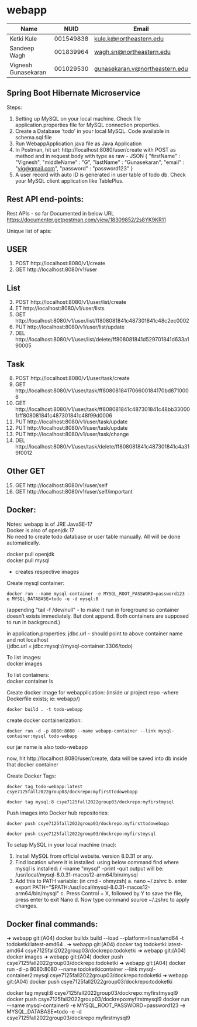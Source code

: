 # webapp

| Name                | NUID      | Email                          |
| ------------------- | --------- | ------------------------------ |
| Ketki Kule          | 001549838 | kule.k@northeastern.edu        |
| Sandeep Wagh        | 001839964 | wagh.sn@northeastern.edu       |
| Vignesh Gunasekaran | 001029530 | gunasekaran.v@northeastern.edu |

## Spring Boot Hibernate Microservice

Steps:
1. Setting up MySQL on your local machine. Check file application.properties file for MySQL connection properties.
2. Create a Database 'todo' in your local MySQL. Code available in schema.sql file
3. Run WebappApplication.java file as Java Application
4. In Postman, hit url: http://localhost:8080/user/create with POST as method and in request body with type as raw - JSON
{
    "firstName" : "Vignesh",
    "middleName" : "G",
    "lastName" : "Gunasekaran",
    "email" : "vig@gmail.com",
    "password" : "password123"
}
5. A user record with auto ID is generated in user table of todo db. Check your MySQL client application like TablePlus.

## Rest API end-points:

Rest APIs - so far
Documented in below URL
https://documenter.getpostman.com/view/18309852/2s8YK9KR11

Unique list of apis:
## USER
1. POST
http://localhost:8080/v1/create
2. GET
http://localhost:8080/v1/user

## List
3. POST
http://localhost:8080/v1/user/list/create
4. ET
http://localhost:8080/v1/user/lists
5. GET
http://localhost:8080/v1/user/list/ff808081841c487301841c48c2ec0002
6. PUT
http://localhost:8080/v1/user/list/update
7. DEL
http://localhost:8080/v1/user/list/delete/ff808081841d529701841d633a190005

## Task
8. POST
http://localhost:8080/v1/user/task/create
9. GET
http://localhost:8080/v1/user/task/ff808081841706600184170bd8710006
10. GET
http://localhost:8080/v1/user/task/ff808081841c487301841c48bb330001/ff808081841c487301841c48f99d0006
11. PUT
http://localhost:8080/v1/user/task/update
12. PUT
http://localhost:8080/v1/user/task/update
13. PUT
http://localhost:8080/v1/user/task/change
14. DEL
http://localhost:8080/v1/user/task/delete/ff808081841c487301841c4a319f0012

## Other GET
15. GET
http://localhost:8080/v1/user/self
16. GET
http://localhost:8080/v1/user/self/important

## Docker:
Notes:
webapp is of JRE JavaSE-17 <br/>
Docker is also of openjdk 17 <br/>
No need to create todo database or user table manually. All will be done automatically. <br/>

docker pull openjdk <br/>
docker pull mysql <br/>
- creates respective images

Create mysql container:
```
docker run --name mysql-container -e MYSQL_ROOT_PASSWORD=password123 -e MYSQL_DATABASE=todo -e -d mysql:8
```
(appending "tail -f /dev/null" - to make it run in foreground so container doesn’t exists immediately. But dont append. Both containers are supposed to run in background.)

in application.properties: jdbc.url – should point to above container name and not localhost <br/>
(jdbc.url = jdbc:mysql://mysql-container:3306/todo)

To list images: <br/>
docker images

To list containers: <br/>
docker container ls

Create docker image for webapplication: (inside ur project repo -where Dockerfile exists; ie: webapp/) 
```
docker build . -t todo-webapp
```

create docker containerization: 
```
docker run -d -p 8080:8080 --name webapp-container --link mysql-container:mysql todo-webapp
```

our jar name is also todo-webapp

now, hit http://localhost:8080/user/create, data will be saved into db inside that docker container

Create Docker Tags:
```
docker tag todo-webapp:latest csye7125fall2022group03/dockrepo:myfirsttodowebapp
```
```
docker tag mysql:8 csye7125fall2022group03/dockrepo:myfirstmysql
```

Push images into Docker hub repositories:
```
docker push csye7125fall2022group03/dockrepo:myfirsttodowebapp
```
```
docker push csye7125fall2022group03/dockrepo:myfirstmysql
```


To setup MySQL in your local machine (mac):
1. Install MySQL from official website. version 8.0.31 or any.
2. Find location where it is installed: using below command
find where mysql is installed:  / -iname "mysql" -print -quit
output will be: /usr/local/mysql-8.0.31-macos12-arm64/bin/mysql
3. Add this to PATH variable: (in cmd - ohmyzsh)
a. nano ~/.zshrc
b. enter
export PATH="$PATH:/usr/local/mysql-8.0.31-macos12-arm64/bin/mysql"
c. Press Control + X, followed by Y to save the file, press enter to exit Nano
d. Now type command source ~/.zshrc to apply changes.

## Docker final commands:

➜  webapp git:(A04) docker buildx build --load --platform=linux/amd64 -t todoketki:latest-amd64 .
➜  webapp git:(A04) docker tag todoketki:latest-amd64 csye7125fall2022group03/dockrepo:todoketki
➜  webapp git:(A04) docker images
➜  webapp git:(A04) docker push csye7125fall2022group03/dockrepo:todoketki
➜  webapp git:(A04) docker run -d -p 8080:8080 --name todoketkicontainer --link mysql-container2:mysql csye7125fall2022group03/dockrepo:todoketki
➜  webapp git:(A04) docker push csye7125fall2022group03/dockrepo:todoketki


docker tag mysql:8 csye7125fall2022group03/dockrepo:myfirstmysql9
docker push csye7125fall2022group03/dockrepo:myfirstmysql9
docker run --name mysql-container9 -e MYSQL_ROOT_PASSWORD=password123 -e MYSQL_DATABASE=todo -e -d csye7125fall2022group03/dockrepo:myfirstmysql9






